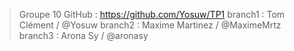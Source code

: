 > Groupe 10
> GitHub : https://github.com/Yosuw/TP1
> branch1 : Tom Clément / @Yosuw
> branch2 : Maxime Martinez / @MaximeMrtz
> branch3 : Arona Sy / @aronasy
